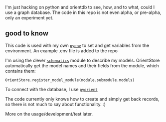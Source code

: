 I'm just hacking on python and orientdb to see, how, and to what, could I use a graph database. The code in this repo is not even alpha, or pre-alpha, only an experiment yet.

## good to know

This code is used with my own [`pyenv`](https://github.com/kaze/pyenv) to set and get variables from the environment. An example .env file is added to the repo

I'm using the clever [`schematics`](https://github.com/schematics/schematics) module to describe my models. OrientStore automatically get the model names and their fields from the module, which contains them:

    OrientStore.register_model_module(module.submodule.models)

To connect with the database, I use [`pyorient`](https://github.com/mogui/pyorient)

The code currently only knows how to create and simply get back records, so there is not much to say about functionality. :)

More on the usage/development/test later.
